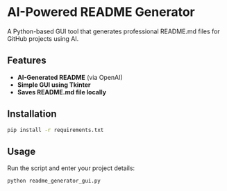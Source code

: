 # AI-Powered README Generator

A Python-based GUI tool that generates professional README.md files for GitHub projects using AI.

## Features
- **AI-Generated README** (via OpenAI)
- **Simple GUI using Tkinter**
- **Saves README.md file locally**

## Installation
```sh
pip install -r requirements.txt
```

## Usage
Run the script and enter your project details:
```sh
python readme_generator_gui.py
```

